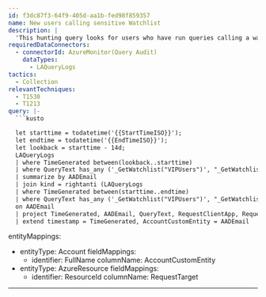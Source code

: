 ```yaml
---
id: f3dc87f3-64f9-405d-aa1b-fed98f859357
name: New users calling sensitive Watchlist
description: |
  'This hunting query looks for users who have run queries calling a watchlist template relating to sensitive data that have not previously been seen calling these watchlists.'
requiredDataConnectors:
  - connectorId: AzureMonitor(Query Audit)
    dataTypes:
      - LAQueryLogs
tactics:
  - Collection
relevantTechniques:
  - T1530
  - T1213
query: |-
  ```kusto

  let starttime = todatetime('{{StartTimeISO}}');
  let endtime = todatetime('{{EndTimeISO}}');
  let lookback = starttime - 14d;
  LAQueryLogs
  | where TimeGenerated between(lookback..starttime)
  | where QueryText has_any ('_GetWatchlist("VIPUsers")', "_GetWatchlist('VIPUsers')", '_GetWatchlist("ServiceAccounts")', "_GetWatchlist('ServiceAccounts')",'_GetWatchlist("HighValueAssets")', "_GetWatchlist('HighValueAssets')")
  | summarize by AADEmail
  | join kind = rightanti (LAQueryLogs
  | where TimeGenerated between(starttime..endtime)
  | where QueryText has_any ('_GetWatchlist("VIPUsers")', "_GetWatchlist('VIPUsers')", '_GetWatchlist("ServiceAccounts")', "_GetWatchlist('ServiceAccounts')",'_GetWatchlist("HighValueAssets")', "_GetWatchlist('HighValueAssets')"))
  on AADEmail
  | project TimeGenerated, AADEmail, QueryText, RequestClientApp, RequestTarget
  | extend timestamp = TimeGenerated, AccountCustomEntity = AADEmail
  ```
entityMappings:
  - entityType: Account
    fieldMappings:
      - identifier: FullName
        columnName: AccountCustomEntity
  - entityType: AzureResource
    fieldMappings:
      - identifier: ResourceId
        columnName: RequestTarget
---
```


